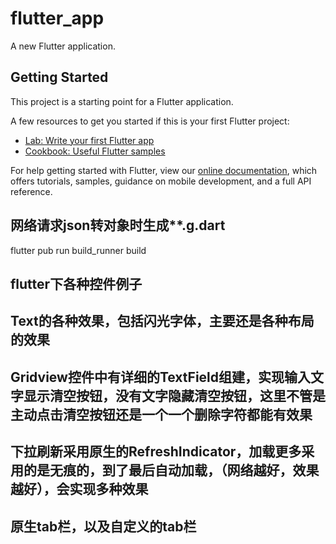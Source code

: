 # flutter_app

A new Flutter application.

## Getting Started

This project is a starting point for a Flutter application.

A few resources to get you started if this is your first Flutter project:

- [Lab: Write your first Flutter app](https://flutter.dev/docs/get-started/codelab)
- [Cookbook: Useful Flutter samples](https://flutter.dev/docs/cookbook)

For help getting started with Flutter, view our
[online documentation](https://flutter.dev/docs), which offers tutorials,
samples, guidance on mobile development, and a full API reference.

## 网络请求json转对象时生成**.g.dart
flutter pub run build_runner build

## flutter下各种控件例子

## Text的各种效果，包括闪光字体，主要还是各种布局的效果

## Gridview控件中有详细的TextField组建，实现输入文字显示清空按钮，没有文字隐藏清空按钮，这里不管是主动点击清空按钮还是一个一个删除字符都能有效果

## 下拉刷新采用原生的RefreshIndicator，加载更多采用的是无痕的，到了最后自动加载，（网络越好，效果越好），会实现多种效果

## 原生tab栏，以及自定义的tab栏
